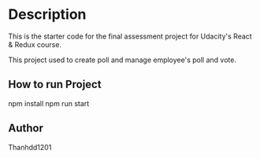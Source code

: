 # Description

This is the starter code for the final assessment project for Udacity's React & Redux course.

This project used to create poll and manage employee's poll and vote.

## How to run Project
npm install
npm run start

## Author
Thanhdd1201
